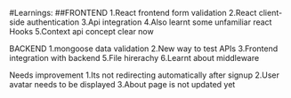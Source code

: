 #Learnings:
##FRONTEND
1.React frontend form validation
2.React client-side authentication
3.Api integration
4.Also learnt some unfamiliar react Hooks
5.Context api concept clear now

BACKEND
1.mongoose data validation
2.New way to test APIs
3.Frontend integration with backend
5.File hirerachy
6.Learnt about middleware

Needs improvement
1.Its not redirecting automatically after signup
2.User avatar needs to be displayed
3.About page is not updated yet

